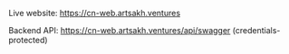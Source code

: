 Live website: https://cn-web.artsakh.ventures

Backend API: https://cn-web.artsakh.ventures/api/swagger (credentials-protected)